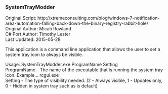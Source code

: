 <H3>SystemTrayModder</H3>
<p>Original Script: http://xtremeconsulting.com/blog/windows-7-notification-area-automation-falling-back-down-the-binary-registry-rabbit-hole/<br>
Original Author: Micah Rowland<br>
C# Port Author: Timothy Lester<br>
Last Updated: 2015-05-28</p>

<p>This application is a command line application that allows the user to set a system tray icon to always be visible.</p>

<p>Usage:  SystemTrayModder.exe ProgramName Setting<br>
  ProgramName - The name of the executable that is running the system tray icon. Example... rcgui.exe<br>
  Setting - The type of visibility needed. (2 - Always visible, 1 - Updates only, 0 - Hidden in system tray such as is default)</p>
